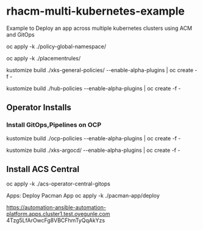 # rhacm-multi-kubernetes-example

Example to Deploy an app across multiple kubernetes clusters using ACM and GitOps

oc apply -k ./policy-global-namespace/

oc apply -k ./placementrules/

kustomize build ./xks-general-policies/ --enable-alpha-plugins | oc create -f -

kustomize build ./hub-policies --enable-alpha-plugins | oc create -f -

## Operator Installs

### Install GitOps,Pipelines on OCP

kustomize build ./ocp-policies --enable-alpha-plugins | oc create -f -

kustomize build ./xks-argocd/ --enable-alpha-plugins | oc create -f -

## Install ACS Central

oc apply -k ./acs-operator-central-gitops

Apps:
Deploy Pacman App
oc apply -k ./pacman-app/deploy



https://automation-ansible-automation-platform.apps.cluster1.test.oyegunle.com
4Tzg5LfArOwcFg8VBCFhmTyQqAkYzs